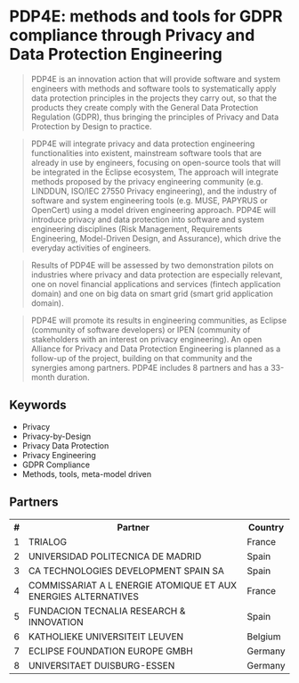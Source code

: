 # PDP4E: methods and tools for GDPR compliance through Privacy and Data Protection Engineering

> PDP4E is an innovation action that will provide software and system engineers with methods and software tools to systematically apply data protection principles in the projects they carry out, so that the products they create comply with the General Data Protection Regulation (GDPR), thus bringing the principles of Privacy and Data Protection by Design to practice.

> PDP4E will integrate privacy and data protection engineering functionalities into existent, mainstream software tools that are already in use by engineers, focusing on open-source tools that will be integrated in the Eclipse ecosystem, The approach will integrate methods proposed by the privacy engineering community (e.g. LINDDUN, ISO/IEC 27550 Privacy engineering), and the industry of software and system engineering tools (e.g. MUSE, PAPYRUS or OpenCert) using a model driven engineering approach. PDP4E will introduce privacy and data protection into software and system engineering disciplines (Risk Management, Requirements Engineering, Model-Driven Design, and Assurance), which drive the everyday activities of engineers.

> Results of PDP4E will be assessed by two demonstration pilots on industries where privacy and data protection are especially relevant, one on novel financial applications and services (fintech application domain) and one on big data on smart grid (smart grid application domain).

> PDP4E will promote its results in engineering communities, as Eclipse (community of software developers) or IPEN (community of stakeholders with an interest on privacy engineering). An open Alliance for Privacy and Data Protection Engineering is planned as a follow-up of the project, building on that community and the synergies among partners. PDP4E includes 8 partners and has a 33-month duration.

## Keywords
* Privacy
* Privacy-by-Design
* Privacy Data Protection
* Privacy Engineering
* GDPR Compliance
* Methods, tools, meta-model driven

## Partners

<table>
  <tr><th>#</th><th>Partner</th><th>Country</th></tr>
  
  <tr><td>1</td><td>TRIALOG</td><td>France</td></tr>
  <tr><td>2</td><td>UNIVERSIDAD POLITECNICA DE MADRID</td><td>Spain</td></tr>
  <tr><td>3</td><td>CA TECHNOLOGIES DEVELOPMENT SPAIN SA</td><td>Spain</td></tr>
  <tr><td>4</td><td>COMMISSARIAT A L ENERGIE ATOMIQUE ET AUX ENERGIES ALTERNATIVES</td><td>France</td></tr>
  <tr><td>5</td><td>FUNDACION TECNALIA RESEARCH & INNOVATION</td><td>Spain</td></tr>
  <tr><td>6</td><td>KATHOLIEKE UNIVERSITEIT LEUVEN</td><td>Belgium</td></tr>
  <tr><td>7</td><td>ECLIPSE FOUNDATION EUROPE GMBH</td><td>Germany</td></tr>
  <tr><td>8</td><td>UNIVERSITAET DUISBURG-ESSEN</td><td>Germany</td></tr>
</table>
